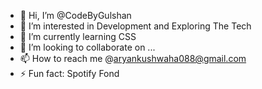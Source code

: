 - 👋 Hi, I’m @CodeByGulshan
- 👀 I’m interested in Development and Exploring The Tech
- 🌱 I’m currently learning CSS
- 💞️ I’m looking to collaborate on ...
- 📫 How to reach me @aryankushwaha088@gmail.com 
- ⚡ Fun fact: Spotify Fond

<!---
CodeByGulshan/CodeByGulshan is a ✨ special ✨ repository because its `README.md` (this file) appears on your GitHub profile.
You can click the Preview link to take a look at your changes.
--->
